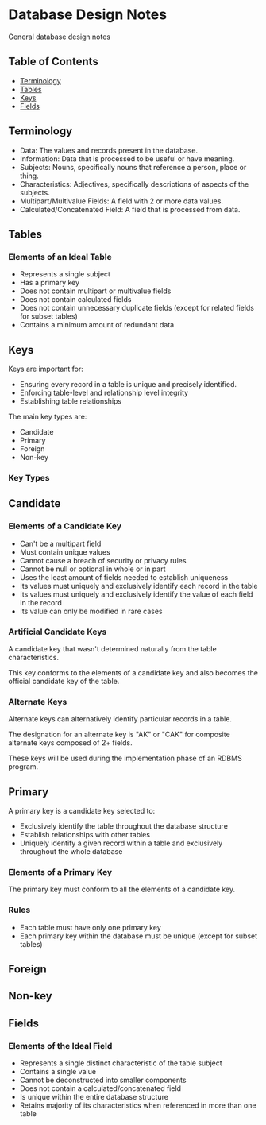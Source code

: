 # Database Design Notes

General database design notes

## Table of Contents

- [Terminology](#terminology)
- [Tables](#tables)
- [Keys](#keys)
- [Fields](#fields)

## Terminology

- Data: The values and records present in the database.
- Information: Data that is processed to be useful or have meaning.
- Subjects: Nouns, specifically nouns that reference a person, place or thing.
- Characteristics: Adjectives, specifically descriptions of aspects of the subjects.
- Multipart/Multivalue Fields: A field with 2 or more data values.
- Calculated/Concatenated Field: A field that is processed from data.

## Tables

### Elements of an Ideal Table

- Represents a single subject
- Has a primary key
- Does not contain multipart or multivalue fields
- Does not contain calculated fields
- Does not contain unnecessary duplicate fields (except for related fields for subset tables)
- Contains a minimum amount of redundant data

## Keys

Keys are important for:
- Ensuring every record in a table is unique and precisely identified.
- Enforcing table-level and relationship level integrity
- Establishing table relationships

The main key types are:
- Candidate
- Primary
- Foreign
- Non-key

### Key Types

## Candidate

### Elements of a Candidate Key
- Can't be a multipart field
- Must contain unique values
- Cannot cause a breach of security or privacy rules
- Cannot be null or optional in whole or in part
- Uses the least amount of fields needed to establish uniqueness
- Its values must uniquely and exclusively identify each record in the table
- Its values must uniquely and exclusively identify the value of each field in the record
- Its value can only be modified in rare cases

### Artificial Candidate Keys

A candidate key that wasn't determined naturally from the table characteristics.

This key conforms to the elements of a candidate key and also becomes the official candidate key of the table.

### Alternate Keys

Alternate keys can alternatively identify particular records in a table.

The designation for an alternate key is "AK" or "CAK" for composite alternate keys composed of 2+ fields.

These keys will be used during the implementation phase of an RDBMS program.

## Primary

A primary key is a candidate key selected to:
- Exclusively identify the table throughout the database structure
- Establish relationships with other tables
- Uniquely identify a given record within a table and exclusively throughout the whole database

### Elements of a Primary Key

The primary key must conform to all the elements of a candidate key.

### Rules

- Each table must have only one primary key
- Each primary key within the database must be unique (except for subset tables)

## Foreign
## Non-key

## Fields

### Elements of the Ideal Field

- Represents a single distinct characteristic of the table subject
- Contains a single value
- Cannot be deconstructed into smaller components
- Does not contain a calculated/concatenated field
- Is unique within the entire database structure
- Retains majority of its characteristics when referenced in more than one table
